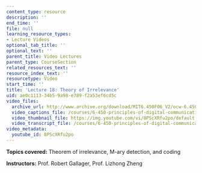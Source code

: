 ```yaml
---
content_type: resource
description: ''
end_time: ''
file: null
learning_resource_types:
- Lecture Videos
optional_tab_title: ''
optional_text: ''
parent_title: Video Lectures
parent_type: CourseSection
related_resources_text: ''
resource_index_text: ''
resourcetype: Video
start_time: ''
title: 'Lecture 18: Theory of Irrelevance'
uid: ae0c1113-34b5-9a98-e789-f2a53ef6cd5c
video_files:
  archive_url: http://www.archive.org/download/MIT6.450F06_V2/ocw-6.450-f06-2003-11-19_300k.mp4
  video_captions_file: /courses/6-450-principles-of-digital-communications-i-fall-2006/f5addb4940ff577ca660e77d0b0a1ce2_8PScXRfu2po.vtt
  video_thumbnail_file: https://img.youtube.com/vi/8PScXRfu2po/default.jpg
  video_transcript_file: /courses/6-450-principles-of-digital-communications-i-fall-2006/283afebc968c98656232999e22fa5517_8PScXRfu2po.pdf
video_metadata:
  youtube_id: 8PScXRfu2po
---
```


**Topics covered:** Theorem of irrelevance, M-ary detection, and coding

**Instructors:** Prof. Robert Gallager, Prof. Lizhong Zheng